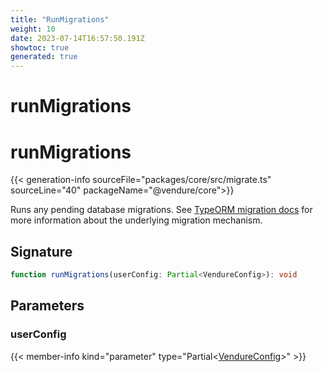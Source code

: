 ```yaml
---
title: "RunMigrations"
weight: 10
date: 2023-07-14T16:57:50.191Z
showtoc: true
generated: true
---
```

<!-- This file was generated from the Vendure source. Do not modify. Instead, re-run the "docs:build" script -->

# runMigrations
<div class="symbol">


# runMigrations

{{< generation-info sourceFile="packages/core/src/migrate.ts" sourceLine="40" packageName="@vendure/core">}}

Runs any pending database migrations. See [TypeORM migration docs](https://typeorm.io/#/migrations)
for more information about the underlying migration mechanism.

## Signature

```TypeScript
function runMigrations(userConfig: Partial<VendureConfig>): void
```
## Parameters

### userConfig

{{< member-info kind="parameter" type="Partial&#60;<a href='/typescript-api/configuration/vendure-config#vendureconfig'>VendureConfig</a>&#62;" >}}

</div>
